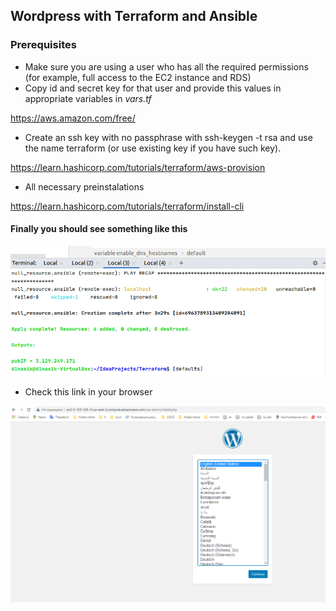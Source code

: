 ## Wordpress with Terraform and Ansible

### Prerequisites

- Make sure you are using a user who has all the required permissions (for example, full access to the EC2 instance and RDS)
- Copy id and secret key for that user and provide this values in appropriate variables in *vars.tf*

https://aws.amazon.com/free/

- Create an ssh key with no passphrase with ssh-keygen -t rsa and use the name terraform (or use existing key if you have such key).

https://learn.hashicorp.com/tutorials/terraform/aws-provision

- All necessary preinstalations

https://learn.hashicorp.com/tutorials/terraform/install-cli

#### Finally you should see something like this

![1](https://github.com/OblivionLos/Terraform/blob/master/Screenshots/2.png)

- Check this link in your browser

![2](https://github.com/OblivionLos/Terraform/blob/master/Screenshots/1.png)

